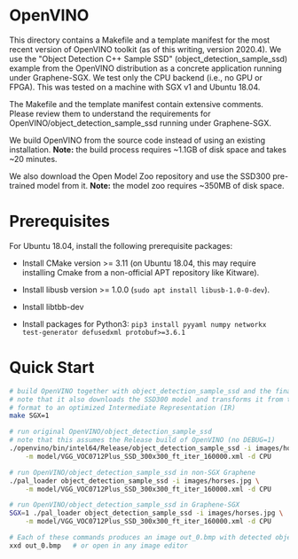 # OpenVINO

This directory contains a Makefile and a template manifest for the most
recent version of OpenVINO toolkit (as of this writing, version 2020.4).
We use the "Object Detection C++ Sample SSD" (object_detection_sample_ssd)
example from the OpenVINO distribution as a concrete application running
under Graphene-SGX. We test only the CPU backend (i.e., no GPU or FPGA). This
was tested on a machine with SGX v1 and Ubuntu 18.04.

The Makefile and the template manifest contain extensive comments. Please review
them to understand the requirements for OpenVINO/object_detection_sample_ssd
running under Graphene-SGX.

We build OpenVINO from the source code instead of using an existing installation.
**Note:** the build process requires ~1.1GB of disk space and takes ~20 minutes.

We also download the Open Model Zoo repository and use the SSD300 pre-trained
model from it. **Note:** the model zoo requires ~350MB of disk space.

# Prerequisites

For Ubuntu 18.04, install the following prerequisite packages:

* Install CMake version >= 3.11 (on Ubuntu 18.04, this may require installing
  Cmake from a non-official APT repository like Kitware).

* Install libusb version >= 1.0.0 (`sudo apt install libusb-1.0-0-dev`).

* Install libtbb-dev

* Install packages for Python3:
  `pip3 install pyyaml numpy networkx test-generator defusedxml protobuf>=3.6.1`

# Quick Start

```sh
# build OpenVINO together with object_detection_sample_ssd and the final manifest;
# note that it also downloads the SSD300 model and transforms it from the Caffe
# format to an optimized Intermediate Representation (IR)
make SGX=1

# run original OpenVINO/object_detection_sample_ssd
# note that this assumes the Release build of OpenVINO (no DEBUG=1)
./openvino/bin/intel64/Release/object_detection_sample_ssd -i images/horses.jpg \
    -m model/VGG_VOC0712Plus_SSD_300x300_ft_iter_160000.xml -d CPU

# run OpenVINO/object_detection_sample_ssd in non-SGX Graphene
./pal_loader object_detection_sample_ssd -i images/horses.jpg \
    -m model/VGG_VOC0712Plus_SSD_300x300_ft_iter_160000.xml -d CPU

# run OpenVINO/object_detection_sample_ssd in Graphene-SGX
SGX=1 ./pal_loader object_detection_sample_ssd -i images/horses.jpg \
    -m model/VGG_VOC0712Plus_SSD_300x300_ft_iter_160000.xml -d CPU

# Each of these commands produces an image out_0.bmp with detected objects
xxd out_0.bmp   # or open in any image editor
```

